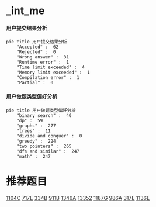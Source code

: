 # _int_me

<!-- tabs:start -->



#### **用户提交结果分析**

```mermaid
pie title 用户提交结果分析
    "Accepted" :  62
    "Rejected" :  0
    "Wrong answer" :  31
    "Runtime error" :  1
    "Time limit exceeded" :  4
    "Memory limit exceeded" :  1
    "Compilation error" :  1
    "Partial" :  0
```

#### **用户做题类型偏好分析**

```mermaid
pie title 用户做题类型偏好分析
    "binary search" :  40
    "dp" :  59
    "graphs" :  277
    "trees" :  11
    "divide and conquer" :  0
    "greedy" :  224
    "two pointers" :  265
    "dfs and similar" :  247
    "math" :  247
```



<!-- tabs:end -->
# 推荐题目
[1104C](https://codeforces.com/contest/1104/problem/C)
[717E](https://codeforces.com/contest/717/problem/E)
[334B](https://codeforces.com/contest/334/problem/B)
[911B](https://codeforces.com/contest/911/problem/B)
[1346A](https://codeforces.com/contest/1346/problem/A)
[13352](https://codeforces.com/contest/1335/problem/2)
[1187G](https://codeforces.com/contest/1187/problem/G)
[986A](https://codeforces.com/contest/986/problem/A)
[317E](https://codeforces.com/contest/317/problem/E)
[1136E](https://codeforces.com/contest/1136/problem/E)
